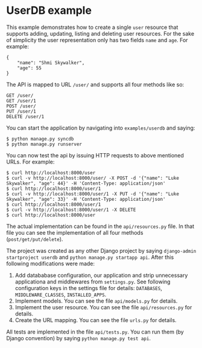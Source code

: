 # UserDB example

This example demonstrates how to create a single `user` resource that supports
adding, updating, listing and deleting user resources. For the sake of
simplicity the user representation only has two fields `name` and `age`. For
example:

    {
        "name": "Shmi Skywalker",
        "age": 55
    }

The API is mapped to URL `/user/` and supports all four methods like so:

    GET /user/
    GET /user/1
    POST /user/
    PUT /user/1
    DELETE /user/1

You can start the application by navigating into `examples/userdb` and saying:

    $ python manage.py syncdb
    $ python manage.py runserver

You can now test the api by issuing HTTP requests to above mentioned URLs. For
example:

    $ curl http://localhost:8000/user
    $ curl -v http://localhost:8000/user/ -X POST -d '{"name": "Luke Skywalker", "age": 44}' -H 'Content-Type: application/json'
    $ curl http://localhost:8000/user/1
    $ curl -v http://localhost:8000/user/1 -X PUT -d '{"name": "Luke Skywalker", "age": 33}' -H 'Content-Type: application/json'
    $ curl http://localhost:8000/user/1
    $ curl -v http://localhost:8000/user/1 -X DELETE
    $ curl http://localhost:8000/user


The actual implementation can be found in the `api/resources.py` file. In that
file you can see the implementation of all four methods
(`post/get/put/delete`).

The project was created as any other Django project by saying `django-admin
startproject userdb` and `python manage.py startapp api`. After this following
modifications were made:

  1. Add datababase configuration, our application and strip
  unnecessary applicationa and middlewares from `settings.py`. See
  following configuration keys in the settings file for details:
  `DATABASES`, `MIDDLEWARE_CLASSES`, `INSTALLED_APPS`.
  2. Implement models. You can see the file `api/models.py` for details.
  3. Implement the user resource. You can see the file `api/resources.py`
  for details.
  4. Create the URL mapping. You can see the file `urls.py` for details.

All tests are implemented in the file `api/tests.py`. You can run them (by
Django convention) by saying `python manage.py test api`.


